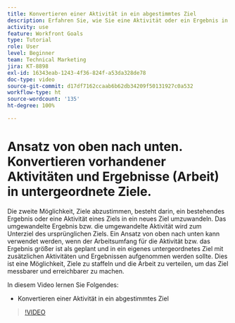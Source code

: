 ```yaml
---
title: Konvertieren einer Aktivität in ein abgestimmtes Ziel
description: Erfahren Sie, wie Sie eine Aktivität oder ein Ergebnis in ein abgestimmtes Ziel in [!DNL   Goals] konvertieren.
activity: use
feature: Workfront Goals
type: Tutorial
role: User
level: Beginner
team: Technical Marketing
jira: KT-8898
exl-id: 16343eab-1243-4f36-824f-a53da328de78
doc-type: video
source-git-commit: d17df7162ccaab6b62db34209f50131927c0a532
workflow-type: ht
source-wordcount: '135'
ht-degree: 100%

---
```


# Ansatz von oben nach unten. Konvertieren vorhandener Aktivitäten und Ergebnisse (Arbeit) in untergeordnete Ziele.

Die zweite Möglichkeit, Ziele abzustimmen, besteht darin, ein bestehendes Ergebnis oder eine Aktivität eines Ziels in ein neues Ziel umzuwandeln. Das umgewandelte Ergebnis bzw. die umgewandelte Aktivität wird zum Unterziel des ursprünglichen Ziels. Ein Ansatz von oben nach unten kann verwendet werden, wenn der Arbeitsumfang für die Aktivität bzw. das Ergebnis größer ist als geplant und in ein eigenes untergeordnetes Ziel mit zusätzlichen Aktivitäten und Ergebnissen aufgenommen werden sollte. Dies ist eine Möglichkeit, Ziele zu staffeln und die Arbeit zu verteilen, um das Ziel messbarer und erreichbarer zu machen.

In diesem Video lernen Sie Folgendes:

* Konvertieren einer Aktivität in ein abgestimmtes Ziel

>[!VIDEO](https://video.tv.adobe.com/v/335192/?quality=12&learn=on&enablevpops)
